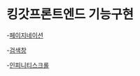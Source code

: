 # 킹갓프론트엔드 기능구현

-[페이지네이션](/%ED%8E%98%EC%9D%B4%EC%A7%80%EB%84%A4%EC%9D%B4%EC%85%98/README.md)

-[검색창](/%EA%B2%80%EC%83%89%EC%B0%BD/README.md)

-[인피니티스크롤](/인피니티스크롤/README.md)
